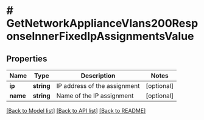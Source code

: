 # # GetNetworkApplianceVlans200ResponseInnerFixedIpAssignmentsValue

## Properties

Name | Type | Description | Notes
------------ | ------------- | ------------- | -------------
**ip** | **string** | IP address of the assignment | [optional]
**name** | **string** | Name of the IP assignment | [optional]

[[Back to Model list]](../../README.md#models) [[Back to API list]](../../README.md#endpoints) [[Back to README]](../../README.md)
